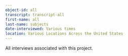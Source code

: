 ```yaml
---
object-id: all
transcript: transcript-all  
first-name: all
last-name: subjects   
date-interviewed: Various times
location: Various Locations Across the United States
---
```

All interviews associated with this project.
